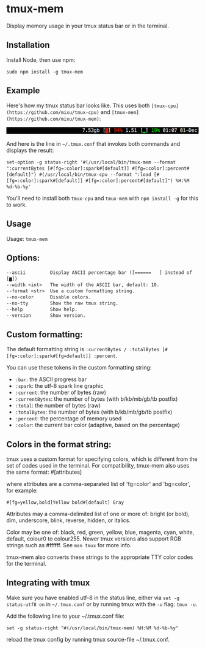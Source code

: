 # tmux-mem

Display memory usage in your tmux status bar or in the terminal.

## Installation

Install Node, then use npm:

    sudo npm install -g tmux-mem

## Example

Here's how my tmux status bar looks like. This uses both `[tmux-cpu](https://github.com/mixu/tmux-cpu)` and `[tmux-mem](https://github.com/mixu/tmux-mem)`: 

![Example](https://raw.githubusercontent.com/mixu/tmux-cpu/master/tmux.png)

And here is the line in `~/.tmux.conf` that invokes both commands and displays the result:

```
set-option -g status-right '#(/usr/local/bin/tmux-mem --format ":currentBytes [#[fg=:color]:spark#[default]] #[fg=:color]:percent#[default]") #(/usr/local/bin/tmux-cpu --format ":load [#[fg=:color]:spark#[default]] #[fg=:color]:percent#[default]") %H:%M %d-%b-%y'
```

You'll need to install both `tmux-cpu` and `tmux-mem` with `npm install -g` for this to work.

## Usage

Usage: `tmux-mem`

## Options:

    --ascii         Display ASCII percentage bar ([======   ] instead of [▆])
    --width <int>   The width of the ASCII bar, default: 10.
    --format <str>  Use a custom formatting string.
    --no-color      Disable colors.
    --no-tty        Show the raw tmux string.
    --help          Show help.
    --version       Show version.

## Custom formatting:

The default formatting string is
`:currentBytes / :totalBytes [#[fg=:color]:spark#[fg=default]] :percent`.

You can use these tokens in the custom formatting string:

- `:bar`: the ASCII progress bar
- `:spark`: the utf-8 spark line graphic
- `:current`: the number of bytes (raw)
- `:currentBytes`: the number of bytes (with b/kb/mb/gb/tb postfix)
- `:total`: the number of bytes (raw)
- `:totalBytes`: the number of bytes (with b/kb/mb/gb/tb postfix)
- `:percent`: the percentage of memory used
- `:color`: the current bar color (adaptive, based on the percentage)

## Colors in the format string:

tmux uses a custom format for specifying colors, which is different from the set of codes used in the terminal. For compatibility, tmux-mem also uses the same format: #[attributes]

where attributes are a comma-separated list of 'fg=color' and 'bg=color', for example:

    #[fg=yellow,bold]Yellow bold#[default] Gray

Attributes may a comma-delimited list of one or more of: bright (or bold), dim, underscore, blink, reverse, hidden, or italics.

Color may be one of: black, red, green, yellow, blue, magenta,
cyan, white, default, colour0 to colour255. Newer tmux versions also support RGB strings such as #ffffff. See `man tmux` for more info.

tmux-mem also converts these strings to the appropriate TTY color codes for the terminal.

## Integrating with tmux

Make sure you have enabled utf-8 in the status line, either via `set -g status-utf8 on` in `~/.tmux.conf` or by running tmux with the `-u` flag: `tmux -u`.

Add the following line to your ~/.tmux.conf file:

    set -g status-right "#(/usr/local/bin/tmux-mem) %H:%M %d-%b-%y"

reload the tmux config by running tmux source-file ~/.tmux.conf.

